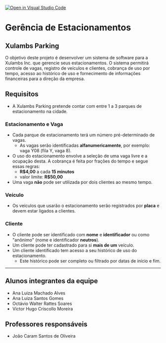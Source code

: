 [![Open in Visual Studio Code](https://classroom.github.com/assets/open-in-vscode-718a45dd9cf7e7f842a935f5ebbe5719a5e09af4491e668f4dbf3b35d5cca122.svg)](https://classroom.github.com/online_ide?assignment_repo_id=12219489&assignment_repo_type=AssignmentRepo)

# Gerência de Estacionamentos

## Xulambs Parking

O objetivo deste projeto é desenvolver um sistema de software para a Xulambs Inc. que gerencie seus estacionamentos. O sistema permitirá controle de vagas, registro de veículos e clientes, cobrança de uso por tempo, acesso ao histórico de uso e fornecimento de informações financeiras para a direção da empresa.

## Requisitos

- A Xulambs Parking pretende contar com entre 1 a 3 parques de estacionamento na cidade.

### Estacionamento e Vaga

- Cada parque de estacionamento terá um número pré-determinado de vagas.
  - As vagas serão identificadas **alfanumericamente**, por exemplo: vaga Y08 (fila Y, vaga 8).
- O uso do estacionamento envolve a seleção de uma vaga livre e a ocupação desta. A cobrança é feita por frações do tempo e segue essas regras:
  - **R$4,00** a cada **15 minutos**
  - valor limite: **R$50,00**
- Uma vaga **não** pode ser utilizada por dois clientes ao mesmo tempo.

### Veículo

- Os veículos que usarão o estacionamento serão registrados por **placa** e devem estar ligados a clientes.

### Cliente

- O cliente pode ser identificado com **nome** e **identificador** ou como "anônimo" (nome e identificador **neutros**).
- Um cliente pode ter cadastrado para si **mais de um** veículo.
- Um cliente identificado tem acesso a seu histórico de uso do estacionamento.
  - Este histórico pode ser completo ou filtrado por datas de início e fim.

---

## Alunos integrantes da equipe

- Ana Luiza Machado Alves
- Ana Luiza Santos Gomes
- Octávio Walter Rattes Soares
- Victor Hugo Criscollo Moreira

## Professores responsáveis

- João Caram Santos de Oliveira
